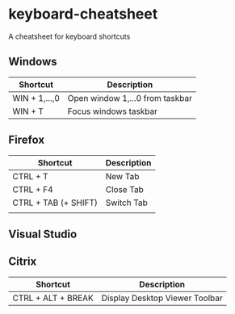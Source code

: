 # keyboard-cheatsheet
A cheatsheet for keyboard shortcuts

## Windows

| Shortcut                                 | Description                      |
| ---------------------------------------- | ---------------------------------|
| WIN + 1,...,0                            | Open window 1,...0 from taskbar  |
| WIN + T                                  | Focus windows taskbar            |


## Firefox

| Shortcut                                 | Description                      |
| ---------------------------------------- | -------------------------------- |
| CTRL + T                                 | New Tab                          |
| CTRL + F4                                | Close Tab                        |
| CTRL + TAB (+ SHIFT)                     | Switch Tab                       |
|                                          |                                  |



## Visual Studio

## Citrix


| Shortcut                             | Description                          |
| ------------------------------------ | ------------------------------------ |
| CTRL + ALT + BREAK                   | Display Desktop Viewer Toolbar       |
